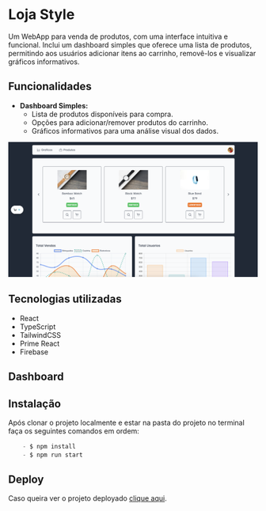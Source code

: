# Loja Style

Um WebApp para venda de produtos, com uma interface intuitiva e funcional. Inclui um dashboard simples que oferece uma lista de produtos, permitindo aos usuários adicionar itens ao carrinho, removê-los e visualizar gráficos informativos.

## Funcionalidades

- **Dashboard Simples:**
  - Lista de produtos disponíveis para compra.
  - Opções para adicionar/remover produtos do carrinho.
  - Gráficos informativos para uma análise visual dos dados.

![Texto Alternativo](styleLoja.png)

## Tecnologias utilizadas

 - React 
 - TypeScript
 - TailwindCSS
 - Prime React
 - Firebase

## Dashboard

## Instalação
Após clonar o projeto localmente e estar na pasta do projeto no terminal faça os seguintes comandos em ordem:


```js
    - $ npm install
    - $ npm run start
```

## Deploy

Caso queira ver o projeto deployado [clique aqui](https://dashboard-5872b.web.app/).

